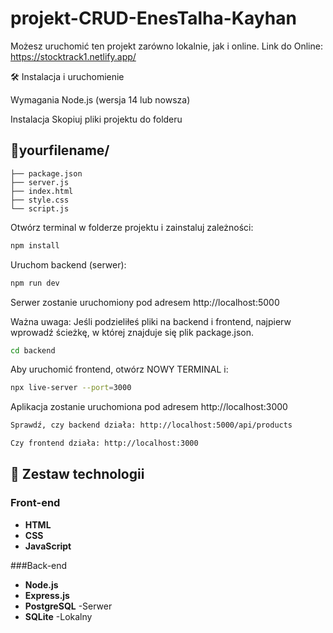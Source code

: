 # projekt-CRUD-EnesTalha-Kayhan
Możesz uruchomić ten projekt zarówno lokalnie, jak i online.
Link do Online: https://stocktrack1.netlify.app/

🛠️ Instalacja i uruchomienie

Wymagania
Node.js (wersja 14 lub nowsza)

Instalacja
Skopiuj pliki projektu do folderu

## 📁yourfilename/
    ├── package.json
    ├── server.js
    ├── index.html
    ├── style.css
    └── script.js

Otwórz terminal w folderze projektu i zainstaluj zależności:
```bash
npm install
```
Uruchom backend (serwer):
```bash
npm run dev
```
Serwer zostanie uruchomiony pod adresem http://localhost:5000

Ważna uwaga: Jeśli podzieliłeś pliki na backend i frontend, najpierw wprowadź ścieżkę, w której znajduje się plik package.json.
```bash
cd backend
```
Aby uruchomić frontend, otwórz NOWY TERMINAL i:
```bash
npx live-server --port=3000
```
Aplikacja zostanie uruchomiona pod adresem http://localhost:3000
```bash
Sprawdź, czy backend działa: http://localhost:5000/api/products

Czy frontend działa: http://localhost:3000
```

## 🚀 Zestaw technologii

### Front-end
- **HTML**
- **CSS**
- **JavaScript**

###Back-end
- **Node.js**
- **Express.js**
- **PostgreSQL** -Serwer
- **SQLite** -Lokalny
